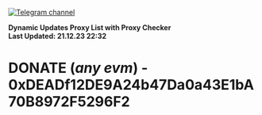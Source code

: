 [![Telegram channel](https://img.shields.io/endpoint?url=https://runkit.io/damiankrawczyk/telegram-badge/branches/master?url=https://t.me/n4z4v0d)](https://t.me/n4z4v0d) 

**Dynamic Updates Proxy List with Proxy Checker**  
**Last Updated: 21.12.23 22:32**

# DONATE (_any evm_) - 0xDEADf12DE9A24b47Da0a43E1bA70B8972F5296F2
